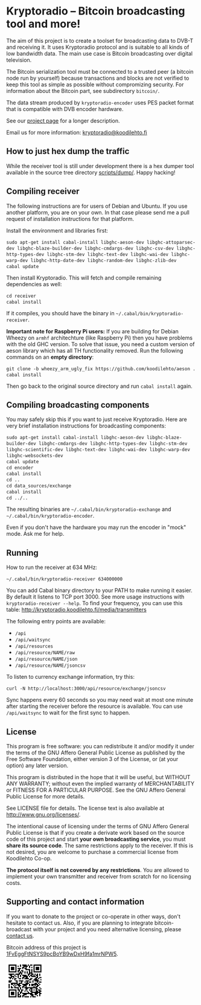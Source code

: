 <!-- -*- mode: markdown; coding: utf-8 -*- -->

# Kryptoradio – Bitcoin broadcasting tool and more!

The aim of this project is to create a toolset for broadcasting data
to DVB-T and receiving it. It uses Kryptoradio protocol and is
suitable to all kinds of low bandwidth data. The main use case is
Bitcoin broadcasting over digital television.

The Bitcoin serialization tool must be connected to a trusted peer (a
bitcoin node run by yourself) because transactions and blocks are not
verified to keep this tool as simple as possible without compromizing
security. For information about the Bitcoin part, see subdirectory
`bitcoin/`.

The data stream produced by `kryptoradio-encoder` uses PES packet
format that is compatible with DVB encoder hardware.

See our [project page](http://kryptoradio.koodilehto.fi/) for a
longer description.

Email us for more information: <kryptoradio@koodilehto.fi>

## How to just hex dump the traffic

While the receiver tool is still under development there is a hex dumper tool available in the source tree directory [scripts/dump/](https://github.com/koodilehto/kryptoradio/tree/master/scripts/dump). Happy hacking!

## Compiling receiver

The following instructions are for users of Debian and Ubuntu. If you
use another platform, you are on your own. In that case please send me
a pull request of installation instructions for that platform.

Install the environment and libraries first:

	sudo apt-get install cabal-install libghc-aeson-dev libghc-attoparsec-dev libghc-blaze-builder-dev libghc-cmdargs-dev libghc-csv-dev libghc-http-types-dev libghc-stm-dev libghc-text-dev libghc-wai-dev libghc-warp-dev libghc-http-date-dev libghc-random-dev libghc-zlib-dev
	cabal update

Then install Kryptoradio. This will fetch and compile remaining dependencies as well:

	cd receiver
	cabal install

If it compiles, you should have the binary in `~/.cabal/bin/kryptoradio-receiver`.

**Important note for Raspberry Pi users:** If you are building for
Debian Wheezy on `armhf` architechture (like Raspberry Pi) then you have
problems with the old GHC version. To solve that issue, you need a
custom version of aeson library which has all TH functionality
removed. Run the following commands on an **empty directory**:

	git clone -b wheezy_arm_ugly_fix https://github.com/koodilehto/aeson .
	cabal install

Then go back to the original source directory and run `cabal install` again.

## Compiling broadcasting components

You may safely skip this if you want to just receive Kryptoradio. Here
are very brief installation instructions for broadcasting components:

	sudo apt-get install cabal-install libghc-aeson-dev libghc-blaze-builder-dev libghc-cmdargs-dev libghc-http-types-dev libghc-stm-dev libghc-scientific-dev libghc-text-dev libghc-wai-dev libghc-warp-dev libghc-websockets-dev
	cabal update
	cd encoder
	cabal install
	cd ..
	cd data_sources/exchange
	cabal install
	cd ../..

The resulting binaries are `~/.cabal/bin/kryptoradio-exchange` and `~/.cabal/bin/kryptoradio-encoder`.

Even if you don't have the hardware you may run the encoder in "mock" mode. Ask me for help.

## Running

How to run the receiver at 634 MHz:

    ~/.cabal/bin/kryptoradio-receiver 634000000

You can add Cabal binary directory to your PATH to make running it easier. By default it listens to TCP port 3000. See more usage instructions with `kryptoradio-receiver --help`. To find your frequency, you can use this table: http://kryptoradio.koodilehto.fi/media/transmitters

The following entry points are available:

* `/api`
* `/api/waitsync`
* `/api/resources`
* `/api/resource/NAME/raw`
* `/api/resource/NAME/json`
* `/api/resource/NAME/jsoncsv`

To listen to currency exchange information, try this:

    curl -N http://localhost:3000/api/resource/exchange/jsoncsv
	
Sync happens every 60 seconds so you may need wait at most one minute
after starting the receiver before the resource is available. You can
use `/api/waitsync` to wait for the first sync to happen.

## License

This program is free software: you can redistribute it and/or modify
it under the terms of the GNU Affero General Public License as
published by the Free Software Foundation, either version 3 of the
License, or (at your option) any later version.

This program is distributed in the hope that it will be useful, but
WITHOUT ANY WARRANTY; without even the implied warranty of
MERCHANTABILITY or FITNESS FOR A PARTICULAR PURPOSE.  See the GNU
Affero General Public License for more details.

See LICENSE file for details. The license text is also available at
<http://www.gnu.org/licenses/>.

The intentional cause of licensing under the terms of GNU Affero
General Public License is that if you create a derivate work based on
the source code of this project and start **your own broadcasting
service**, you must **share its source code**. The same restrictions apply
to the receiver. If this is not desired, you are welcome to purchase a
commercial license from Koodilehto Co-op.

**The protocol itself is not covered by any restrictions**. You are
allowed to implement your own transmitter and receiver from scratch
for no licensing costs.

## Supporting and contact information

If you want to donate to the project or co-operate in other ways,
don't hesitate to contact us. Also, if you are planning to integrate
bitcoin-broadcast with your project and you need alternative
licensing, please [contact us](mailto:kryptoradio@koodilehto.fi).

Bitcoin address of this project is [1FvEggFtNSYS9pcBoYB9wDxH9fa1mrNPW5](bitcoin:1FvEggFtNSYS9pcBoYB9wDxH9fa1mrNPW5).

![QR code to 1FvEggFtNSYS9pcBoYB9wDxH9fa1mrNPW5](/misc/bitcoin_address.png)
